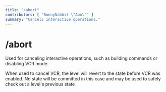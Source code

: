 ```yaml
---
title: "/abort"
contributors: [ "BunnyNabbit \"Aon\"" ]
summary: "Cancels interactive operations."
---
```


# /abort

Used for canceling interactive operations, such as building commands or disabling VCR mode.

When used to cancel VCR, the level will revert to the state before VCR was enabled. No state will be committed in this case and may be used to safely check out a level's previous state
